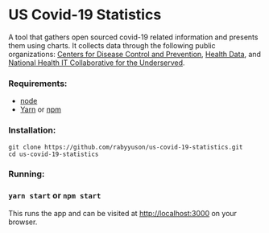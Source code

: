 # US Covid-19 Statistics

A tool that gathers open sourced covid-19 related information and presents them using charts. It collects data through the following public organizations: [Centers for Disease Control and Prevention](https://www.cdc.gov/), [Health Data](https://healthdata.gov/), and [National Health IT Collaborative for the Underserved](http://www.nhit.org/).

### Requirements:

- [node](https://nodejs.org/en/download/)
- [Yarn](https://github.com/yarnpkg/yarn.) or [npm](https://github.com/npm/cli/)

### Installation:

```
git clone https://github.com/rabyyuson/us-covid-19-statistics.git
cd us-covid-19-statistics
```

### Running:

### `yarn start` or `npm start`

This runs the app and can be visited at [http://localhost:3000](http://localhost:3000) on your browser.